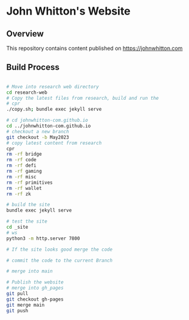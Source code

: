 # John Whitton's Website

## Overview

This repository contains content published on <https://johnwhitton.com>

## Build Process

```bash

# Move into research web directory
cd research-web
# Copy the latest files from research, build and run the 
# cpr
./copy.sh; bundle exec jekyll serve

# cd johnwhitton-com.github.io
cd ../johnwhitton-com.github.io
# checkout a new branch
git checkout -b May2023
# copy latest content from research
cpr
rm -rf bridge
rm -rf code
rm -rf defi
rm -rf gaming
rm -rf misc
rm -rf primitives
rm -rf wallet
rm -rf zk

# build the site
bundle exec jekyll serve

# test the site
cd _site
# ws
python3 -m http.server 7800

# If the site looks good merge the code

# commit the code to the current Branch

# merge into main

# Publish the website
# merge into gh_pages
git pull
git checkout gh-pages
git merge main
git push



```

